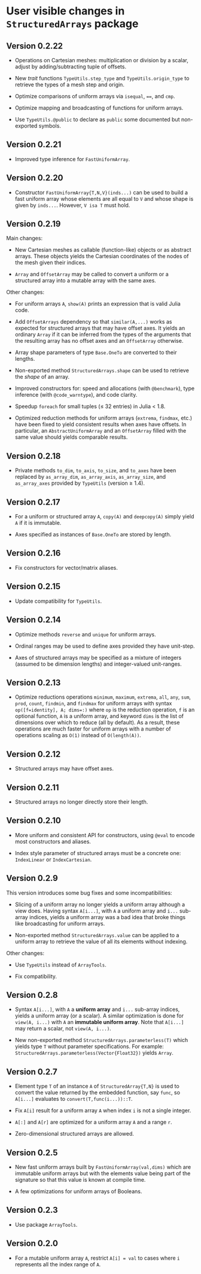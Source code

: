 # User visible changes in `StructuredArrays` package

## Version 0.2.22

- Operations on Cartesian meshes: multiplication or division by a scalar, adjust by
  adding/subtracting tuple of offsets.

- New *trait* functions `TypeUtils.step_type` and `TypeUtils.origin_type` to retrieve the
  types of a mesh step and origin.

- Optimize comparisons of uniform arrays via `isequal`, `==`, and `cmp`.

- Optimize mapping and broadcasting of functions for uniform arrays.

- Use `TypeUtils.@public` to declare as `public` some documented but non-exported symbols.

## Version 0.2.21

- Improved type inference for `FastUniformArray`.

## Version 0.2.20

- Constructor `FastUniformArray{T,N,V}(inds...)` can be used to build a fast uniform array
  whose elements are all equal to `V` and whose shape is given by `inds...`. However, `V
  isa T` must hold.

## Version 0.2.19

Main changes:

- New Cartesian meshes as callable (function-like) objects or as abstract arrays. These
  objects yields the Cartesian coordinates of the nodes of the mesh given their indices.

- `Array` and `OffsetArray` may be called to convert a uniform or a structured array
  into a mutable array with the same axes.

Other changes:

- For uniform arrays `A`, `show(A)` prints an expression that is valid Julia code.

- Add `OffsetArrays` dependency so that `similar(A,...)` works as expected for structured
  arrays that may have offset axes. It yields an ordinary `Array` if it can be inferred
  from the types of the arguments that the resulting array has no offset axes and an
  `OffsetArray` otherwise.

- Array shape parameters of type `Base.OneTo` are converted to their lengths.

- Non-exported method `StructuredArrays.shape` can be used to retrieve the *shape* of an
  array.

- Improved constructors for: speed and allocations (with `@benchmark`), type inference
  (with `@code_warntype`), and code clarity.

- Speedup `foreach` for small tuples (≤ 32 entries) in Julia < 1.8.

- Optimized reduction methods for uniform arrays (`extrema`, `findmax`, etc.) have been
  fixed to yield consistent results when axes have offsets. In particular, an
  `AbstractUniformArray` and an `OffsetArray` filled with the same value should yields
  comparable results.

## Version 0.2.18

- Private methods `to_dim`, `to_axis`, `to_size`, and `to_axes` have been replaced by
  `as_array_dim`, `as_array_axis`, `as_array_size`, and `as_array_axes` provided by
  `TypeUtils` (version ≥ 1.4).

## Version 0.2.17

- For a uniform or structured array `A`, `copy(A)` and `deepcopy(A)` simply yield `A` if
  it is immutable.

- Axes specified as instances of `Base.OneTo` are stored by length.

## Version 0.2.16

- Fix constructors for vector/matrix aliases.

## Version 0.2.15

- Update compatibility for `TypeUtils`.

## Version 0.2.14

- Optimize methods `reverse` and `unique` for uniform arrays.

- Ordinal ranges may be used to define axes provided they have unit-step.

- Axes of structured arrays may be specified as a mixture of integers (assumed
  to be dimension lengths) and integer-valued unit-ranges.

## Version 0.2.13

- Optimize reductions operations `minimum`, `maximum`, `extrema`, `all`, `any`,
  `sum`, `prod`, `count`, `findmin`, and `findmax` for uniform arrays with
  syntax `op([f=identity], A; dims=:)` where `op` is the reduction operation,
  `f` is an optional function, `A` is a uniform array, and keyword `dims` is
  the list of dimensions over which to reduce (all by default). As a result,
  these operations are much faster for uniform arrays with a number of
  operations scaling as `O(1)` instead of `O(length(A))`.

## Version 0.2.12

- Structured arrays may have offset axes.

## Version 0.2.11

- Structured arrays no longer directly store their length.

## Version 0.2.10

- More uniform and consistent API for constructors, using `@eval` to encode
  most constructors and aliases.

- Index style parameter of structured arrays must be a concrete one:
  `IndexLinear` or `IndexCartesian`.

## Version 0.2.9

This version introduces some bug fixes and some incompatibilities:

- Slicing of a uniform array no longer yields a uniform array although a view
  does. Having syntax `A[i...]`, with `A` a uniform array and `i...` sub-array
  indices, yields a uniform array was a bad idea that broke things like
  broadcasting for uniform arrays.

- Non-exported method `StructuredArrays.value` can be applied to a uniform
  array to retrieve the value of all its elements without indexing.

Other changes:

- Use `TypeUtils` instead of `ArrayTools`.

- Fix compatibility.


## Version 0.2.8

- Syntax `A[i...]`, with `A` a **uniform array** and `i...` sub-array indices,
  yields a uniform array (or a scalar). A similar optimization is done for
  `view(A, i...)` with `A` an **immutable uniform array**. Note that `A[i...]`
  may return a scalar, not `view(A, i...)`.

- New non-exported method `StructuredArrays.parameterless(T)` which yields type
  `T` without parameter specifications. For example:
  `StructuredArrays.parameterless(Vector{Float32})` yields `Array`.


## Version 0.2.7

- Element type `T` of an instance `A` of `StructuredArray{T,N}` is used to
  convert the value returned by the embedded function, say `func`, so `A[i...]`
  evaluates to `convert(T,func(i...))::T`.

- Fix `A[i]` result for a uniform array `A` when index `i` is not a single integer.

- `A[:]` and `A[r]` are optimized for a uniform array `A` and a range `r`.

- Zero-dimensional structured arrays are allowed.


## Version 0.2.5

- New fast uniform arrays built by `FastUniformArray(val,dims)` which are
  immutable uniform arrays but with the elements value being part of the
  signature so that this value is known at compile time.

- A few optimizations for uniform arrays of Booleans.


## Version 0.2.3

- Use package `ArrayTools`.


## Version 0.2.0

- For a mutable uniform array `A`, restrict `A[i] = val` to cases where `i`
  represents all the index range of `A`.

